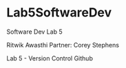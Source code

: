 # Lab5SoftwareDev
Software Dev Lab 5

Ritwik Awasthi
Partner: Corey Stephens

Lab 5 - Version Control Github

